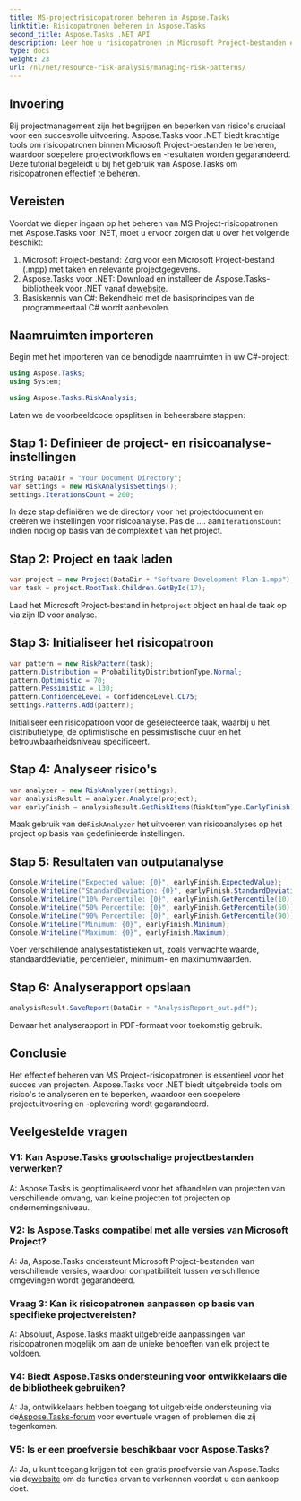 ```yaml
---
title: MS-projectrisicopatronen beheren in Aspose.Tasks
linktitle: Risicopatronen beheren in Aspose.Tasks
second_title: Aspose.Tasks .NET API
description: Leer hoe u risicopatronen in Microsoft Project-bestanden effectief kunt beheren met Aspose.Tasks voor .NET. Verbeter de projectresultaten met krachtige risicoanalysetools.
type: docs
weight: 23
url: /nl/net/resource-risk-analysis/managing-risk-patterns/
---
```

## Invoering
Bij projectmanagement zijn het begrijpen en beperken van risico's cruciaal voor een succesvolle uitvoering. Aspose.Tasks voor .NET biedt krachtige tools om risicopatronen binnen Microsoft Project-bestanden te beheren, waardoor soepelere projectworkflows en -resultaten worden gegarandeerd. Deze tutorial begeleidt u bij het gebruik van Aspose.Tasks om risicopatronen effectief te beheren.

## Vereisten

Voordat we dieper ingaan op het beheren van MS Project-risicopatronen met Aspose.Tasks voor .NET, moet u ervoor zorgen dat u over het volgende beschikt:

1. Microsoft Project-bestand: Zorg voor een Microsoft Project-bestand (.mpp) met taken en relevante projectgegevens.
2. Aspose.Tasks voor .NET: Download en installeer de Aspose.Tasks-bibliotheek voor .NET vanaf de[website](https://releases.aspose.com/tasks/net/).
3. Basiskennis van C#: Bekendheid met de basisprincipes van de programmeertaal C# wordt aanbevolen.

## Naamruimten importeren

Begin met het importeren van de benodigde naamruimten in uw C#-project:

```csharp
using Aspose.Tasks;
using System;

using Aspose.Tasks.RiskAnalysis;
```

Laten we de voorbeeldcode opsplitsen in beheersbare stappen:

## Stap 1: Definieer de project- en risicoanalyse-instellingen

```csharp
String DataDir = "Your Document Directory";
var settings = new RiskAnalysisSettings();
settings.IterationsCount = 200;
```

 In deze stap definiëren we de directory voor het projectdocument en creëren we instellingen voor risicoanalyse. Pas de .... aan`IterationsCount` indien nodig op basis van de complexiteit van het project.

## Stap 2: Project en taak laden

```csharp
var project = new Project(DataDir + "Software Development Plan-1.mpp");
var task = project.RootTask.Children.GetById(17);
```

 Laad het Microsoft Project-bestand in het`project` object en haal de taak op via zijn ID voor analyse.

## Stap 3: Initialiseer het risicopatroon

```csharp
var pattern = new RiskPattern(task);
pattern.Distribution = ProbabilityDistributionType.Normal;
pattern.Optimistic = 70;
pattern.Pessimistic = 130;
pattern.ConfidenceLevel = ConfidenceLevel.CL75;
settings.Patterns.Add(pattern);
```

Initialiseer een risicopatroon voor de geselecteerde taak, waarbij u het distributietype, de optimistische en pessimistische duur en het betrouwbaarheidsniveau specificeert.

## Stap 4: Analyseer risico's

```csharp
var analyzer = new RiskAnalyzer(settings);
var analysisResult = analyzer.Analyze(project);
var earlyFinish = analysisResult.GetRiskItems(RiskItemType.EarlyFinish).Get(project.RootTask);
```

 Maak gebruik van de`RiskAnalyzer` het uitvoeren van risicoanalyses op het project op basis van gedefinieerde instellingen.

## Stap 5: Resultaten van outputanalyse

```csharp
Console.WriteLine("Expected value: {0}", earlyFinish.ExpectedValue);
Console.WriteLine("StandardDeviation: {0}", earlyFinish.StandardDeviation);
Console.WriteLine("10% Percentile: {0}", earlyFinish.GetPercentile(10));
Console.WriteLine("50% Percentile: {0}", earlyFinish.GetPercentile(50));
Console.WriteLine("90% Percentile: {0}", earlyFinish.GetPercentile(90));
Console.WriteLine("Minimum: {0}", earlyFinish.Minimum);
Console.WriteLine("Maximum: {0}", earlyFinish.Maximum);
```

Voer verschillende analysestatistieken uit, zoals verwachte waarde, standaarddeviatie, percentielen, minimum- en maximumwaarden.

## Stap 6: Analyserapport opslaan

```csharp
analysisResult.SaveReport(DataDir + "AnalysisReport_out.pdf");
```

Bewaar het analyserapport in PDF-formaat voor toekomstig gebruik.

## Conclusie

Het effectief beheren van MS Project-risicopatronen is essentieel voor het succes van projecten. Aspose.Tasks voor .NET biedt uitgebreide tools om risico's te analyseren en te beperken, waardoor een soepelere projectuitvoering en -oplevering wordt gegarandeerd.

## Veelgestelde vragen

### V1: Kan Aspose.Tasks grootschalige projectbestanden verwerken?

A: Aspose.Tasks is geoptimaliseerd voor het afhandelen van projecten van verschillende omvang, van kleine projecten tot projecten op ondernemingsniveau.

### V2: Is Aspose.Tasks compatibel met alle versies van Microsoft Project?

A: Ja, Aspose.Tasks ondersteunt Microsoft Project-bestanden van verschillende versies, waardoor compatibiliteit tussen verschillende omgevingen wordt gegarandeerd.

### Vraag 3: Kan ik risicopatronen aanpassen op basis van specifieke projectvereisten?

A: Absoluut, Aspose.Tasks maakt uitgebreide aanpassingen van risicopatronen mogelijk om aan de unieke behoeften van elk project te voldoen.

### V4: Biedt Aspose.Tasks ondersteuning voor ontwikkelaars die de bibliotheek gebruiken?

 A: Ja, ontwikkelaars hebben toegang tot uitgebreide ondersteuning via de[Aspose.Tasks-forum](https://forum.aspose.com/c/tasks/15) voor eventuele vragen of problemen die zij tegenkomen.

### V5: Is er een proefversie beschikbaar voor Aspose.Tasks?

 A: Ja, u kunt toegang krijgen tot een gratis proefversie van Aspose.Tasks via de[website](https://releases.aspose.com/) om de functies ervan te verkennen voordat u een aankoop doet.